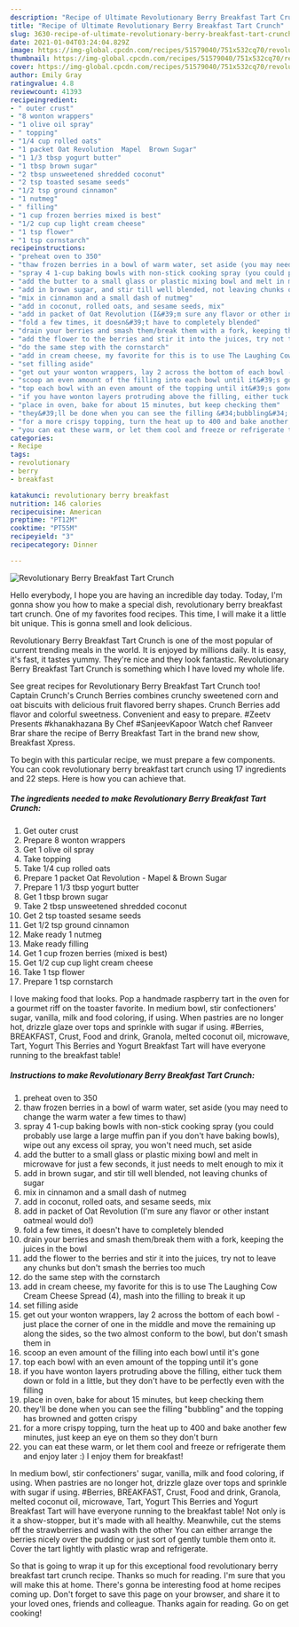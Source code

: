 ```yaml
---
description: "Recipe of Ultimate Revolutionary Berry Breakfast Tart Crunch"
title: "Recipe of Ultimate Revolutionary Berry Breakfast Tart Crunch"
slug: 3630-recipe-of-ultimate-revolutionary-berry-breakfast-tart-crunch
date: 2021-01-04T03:24:04.829Z
image: https://img-global.cpcdn.com/recipes/51579040/751x532cq70/revolutionary-berry-breakfast-tart-crunch-recipe-main-photo.jpg
thumbnail: https://img-global.cpcdn.com/recipes/51579040/751x532cq70/revolutionary-berry-breakfast-tart-crunch-recipe-main-photo.jpg
cover: https://img-global.cpcdn.com/recipes/51579040/751x532cq70/revolutionary-berry-breakfast-tart-crunch-recipe-main-photo.jpg
author: Emily Gray
ratingvalue: 4.8
reviewcount: 41393
recipeingredient:
- " outer crust"
- "8 wonton wrappers"
- "1 olive oil spray"
- " topping"
- "1/4 cup rolled oats"
- "1 packet Oat Revolution  Mapel  Brown Sugar"
- "1 1/3 tbsp yogurt butter"
- "1 tbsp brown sugar"
- "2 tbsp unsweetened shredded coconut"
- "2 tsp toasted sesame seeds"
- "1/2 tsp ground cinnamon"
- "1 nutmeg"
- " filling"
- "1 cup frozen berries mixed is best"
- "1/2 cup cup light cream cheese"
- "1 tsp flower"
- "1 tsp cornstarch"
recipeinstructions:
- "preheat oven to 350"
- "thaw frozen berries in a bowl of warm water, set aside (you may need to change the warm water a few times to thaw)"
- "spray 4 1-cup baking bowls with non-stick cooking spray (you could probably use large a large muffin pan if you don&#39;t have baking bowls), wipe out any excess oil spray, you won&#39;t need much, set aside"
- "add the butter to a small glass or plastic mixing bowl and melt in microwave for just a few seconds, it just needs to melt enough to mix it"
- "add in brown sugar, and stir till well blended, not leaving chunks of sugar"
- "mix in cinnamon and a small dash of nutmeg"
- "add in coconut, rolled oats, and sesame seeds, mix"
- "add in packet of Oat Revolution (I&#39;m sure any flavor or other instant oatmeal would do!)"
- "fold a few times, it doesn&#39;t have to completely blended"
- "drain your berries and smash them/break them with a fork, keeping the juices in the bowl"
- "add the flower to the berries and stir it into the juices, try not to leave any chunks but don&#39;t smash the berries too much"
- "do the same step with the cornstarch"
- "add in cream cheese, my favorite for this is to use The Laughing Cow Cream Cheese Spread (4), mash into the filling to break it up"
- "set filling aside"
- "get out your wonton wrappers, lay 2 across the bottom of each bowl - just place the corner of one in the middle and move the remaining up along the sides, so the two almost conform to the bowl, but don&#39;t smash them in"
- "scoop an even amount of the filling into each bowl until it&#39;s gone"
- "top each bowl with an even amount of the topping until it&#39;s gone"
- "if you have wonton layers protruding above the filling, either tuck them down or fold in a little, but they don&#39;t have to be perfectly even with the filling"
- "place in oven, bake for about 15 minutes, but keep checking them"
- "they&#39;ll be done when you can see the filling &#34;bubbling&#34; and the topping has browned and gotten crispy"
- "for a more crispy topping, turn the heat up to 400 and bake another few minutes, just keep an eye on them so they don&#39;t burn"
- "you can eat these warm, or let them cool and freeze or refrigerate them and enjoy later :) I enjoy them for breakfast!"
categories:
- Recipe
tags:
- revolutionary
- berry
- breakfast

katakunci: revolutionary berry breakfast 
nutrition: 146 calories
recipecuisine: American
preptime: "PT12M"
cooktime: "PT55M"
recipeyield: "3"
recipecategory: Dinner

---
```



![Revolutionary Berry Breakfast Tart Crunch](https://img-global.cpcdn.com/recipes/51579040/751x532cq70/revolutionary-berry-breakfast-tart-crunch-recipe-main-photo.jpg)

Hello everybody, I hope you are having an incredible day today. Today, I'm gonna show you how to make a special dish, revolutionary berry breakfast tart crunch. One of my favorites food recipes. This time, I will make it a little bit unique. This is gonna smell and look delicious.

Revolutionary Berry Breakfast Tart Crunch is one of the most popular of current trending meals in the world. It is enjoyed by millions daily. It is easy, it's fast, it tastes yummy. They're nice and they look fantastic. Revolutionary Berry Breakfast Tart Crunch is something which I have loved my whole life.

See great recipes for Revolutionary Berry Breakfast Tart Crunch too! Captain Crunch&#39;s Crunch Berries combines crunchy sweetened corn and oat biscuits with delicious fruit flavored berry shapes. Crunch Berries add flavor and colorful sweetness. Convenient and easy to prepare. #Zeetv Presents #khanakhazana By Chef #SanjeevKapoor Watch chef Ranveer Brar share the recipe of Berry Breakfast Tart in the brand new show, Breakfast Xpress.


To begin with this particular recipe, we must prepare a few components. You can cook revolutionary berry breakfast tart crunch using 17 ingredients and 22 steps. Here is how you can achieve that.

<!--inarticleads1-->

##### The ingredients needed to make Revolutionary Berry Breakfast Tart Crunch:

1. Get  outer crust
1. Prepare 8 wonton wrappers
1. Get 1 olive oil spray
1. Take  topping
1. Take 1/4 cup rolled oats
1. Prepare 1 packet Oat Revolution - Mapel &amp; Brown Sugar
1. Prepare 1 1/3 tbsp yogurt butter
1. Get 1 tbsp brown sugar
1. Take 2 tbsp unsweetened shredded coconut
1. Get 2 tsp toasted sesame seeds
1. Get 1/2 tsp ground cinnamon
1. Make ready 1 nutmeg
1. Make ready  filling
1. Get 1 cup frozen berries (mixed is best)
1. Get 1/2 cup cup light cream cheese
1. Take 1 tsp flower
1. Prepare 1 tsp cornstarch


I love making food that looks. Pop a handmade raspberry tart in the oven for a gourmet riff on the toaster favorite. In medium bowl, stir confectioners&#39; sugar, vanilla, milk and food coloring, if using. When pastries are no longer hot, drizzle glaze over tops and sprinkle with sugar if using. #Berries, BREAKFAST, Crust, Food and drink, Granola, melted coconut oil, microwave, Tart, Yogurt This Berries and Yogurt Breakfast Tart will have everyone running to the breakfast table! 

<!--inarticleads2-->

##### Instructions to make Revolutionary Berry Breakfast Tart Crunch:

1. preheat oven to 350
1. thaw frozen berries in a bowl of warm water, set aside (you may need to change the warm water a few times to thaw)
1. spray 4 1-cup baking bowls with non-stick cooking spray (you could probably use large a large muffin pan if you don&#39;t have baking bowls), wipe out any excess oil spray, you won&#39;t need much, set aside
1. add the butter to a small glass or plastic mixing bowl and melt in microwave for just a few seconds, it just needs to melt enough to mix it
1. add in brown sugar, and stir till well blended, not leaving chunks of sugar
1. mix in cinnamon and a small dash of nutmeg
1. add in coconut, rolled oats, and sesame seeds, mix
1. add in packet of Oat Revolution (I&#39;m sure any flavor or other instant oatmeal would do!)
1. fold a few times, it doesn&#39;t have to completely blended
1. drain your berries and smash them/break them with a fork, keeping the juices in the bowl
1. add the flower to the berries and stir it into the juices, try not to leave any chunks but don&#39;t smash the berries too much
1. do the same step with the cornstarch
1. add in cream cheese, my favorite for this is to use The Laughing Cow Cream Cheese Spread (4), mash into the filling to break it up
1. set filling aside
1. get out your wonton wrappers, lay 2 across the bottom of each bowl - just place the corner of one in the middle and move the remaining up along the sides, so the two almost conform to the bowl, but don&#39;t smash them in
1. scoop an even amount of the filling into each bowl until it&#39;s gone
1. top each bowl with an even amount of the topping until it&#39;s gone
1. if you have wonton layers protruding above the filling, either tuck them down or fold in a little, but they don&#39;t have to be perfectly even with the filling
1. place in oven, bake for about 15 minutes, but keep checking them
1. they&#39;ll be done when you can see the filling &#34;bubbling&#34; and the topping has browned and gotten crispy
1. for a more crispy topping, turn the heat up to 400 and bake another few minutes, just keep an eye on them so they don&#39;t burn
1. you can eat these warm, or let them cool and freeze or refrigerate them and enjoy later :) I enjoy them for breakfast!


In medium bowl, stir confectioners&#39; sugar, vanilla, milk and food coloring, if using. When pastries are no longer hot, drizzle glaze over tops and sprinkle with sugar if using. #Berries, BREAKFAST, Crust, Food and drink, Granola, melted coconut oil, microwave, Tart, Yogurt This Berries and Yogurt Breakfast Tart will have everyone running to the breakfast table! Not only is it a show-stopper, but it&#39;s made with all healthy. Meanwhile, cut the stems off the strawberries and wash with the other You can either arrange the berries nicely over the pudding or just sort of gently tumble them onto it. Cover the tart lightly with plastic wrap and refrigerate. 

So that is going to wrap it up for this exceptional food revolutionary berry breakfast tart crunch recipe. Thanks so much for reading. I'm sure that you will make this at home. There's gonna be interesting food at home recipes coming up. Don't forget to save this page on your browser, and share it to your loved ones, friends and colleague. Thanks again for reading. Go on get cooking!
